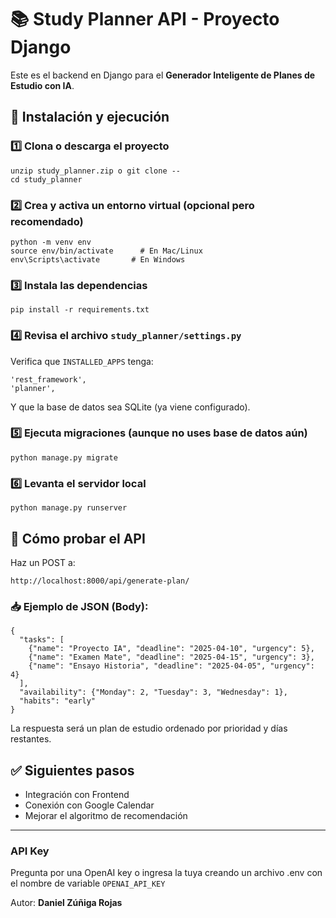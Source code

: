 
# 📚 Study Planner API - Proyecto Django

Este es el backend en Django para el **Generador Inteligente de Planes de Estudio con IA**.

## 🚀 Instalación y ejecución

### 1️⃣ Clona o descarga el proyecto
```
unzip study_planner.zip o git clone --
cd study_planner
```

### 2️⃣ Crea y activa un entorno virtual (opcional pero recomendado)
```
python -m venv env
source env/bin/activate      # En Mac/Linux
env\Scripts\activate       # En Windows
```

### 3️⃣ Instala las dependencias
```
pip install -r requirements.txt
```

### 4️⃣ Revisa el archivo `study_planner/settings.py`
Verifica que `INSTALLED_APPS` tenga:
```
'rest_framework',
'planner',
```
Y que la base de datos sea SQLite (ya viene configurado).

### 5️⃣ Ejecuta migraciones (aunque no uses base de datos aún)
```
python manage.py migrate
```

### 6️⃣ Levanta el servidor local
```
python manage.py runserver
```

## 🔎 Cómo probar el API
Haz un POST a:
```
http://localhost:8000/api/generate-plan/
```

### 📥 Ejemplo de JSON (Body):
```
{
  "tasks": [
    {"name": "Proyecto IA", "deadline": "2025-04-10", "urgency": 5},
    {"name": "Examen Mate", "deadline": "2025-04-15", "urgency": 3},
    {"name": "Ensayo Historia", "deadline": "2025-04-05", "urgency": 4}
  ],
  "availability": {"Monday": 2, "Tuesday": 3, "Wednesday": 1},
  "habits": "early"
}
```

La respuesta será un plan de estudio ordenado por prioridad y días restantes.

## ✅ Siguientes pasos
- Integración con Frontend
- Conexión con Google Calendar
- Mejorar el algoritmo de recomendación

---

### API Key

Pregunta por una OpenAI key o ingresa la tuya creando un archivo .env con el nombre de variable ``` OPENAI_API_KEY ```

Autor: **Daniel Zúñiga Rojas**
